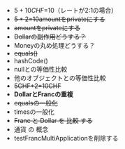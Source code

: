 - $5+10CHF=$10（レートが2:1の場合）
- ~~$5*2=$10amountをprivateにする~~
- ~~amountをprivateにする~~
- ~~Dollarの副作用どうする？~~
- Moneyの丸め処理どうする？
- ~~equals()~~
- hashCode()
- nullとの等価性比較
- 他のオブジェクトとの等価性比較
- ~~5CHF*2=10CHF~~
- __DollarとFrancの重複__
- ~~equalsの一般化~~
- timesの一般化
- ~~Franc と Dollar を 比較 する~~
- 通貨 の 概念
- testFrancMultiApplicationを削除する
